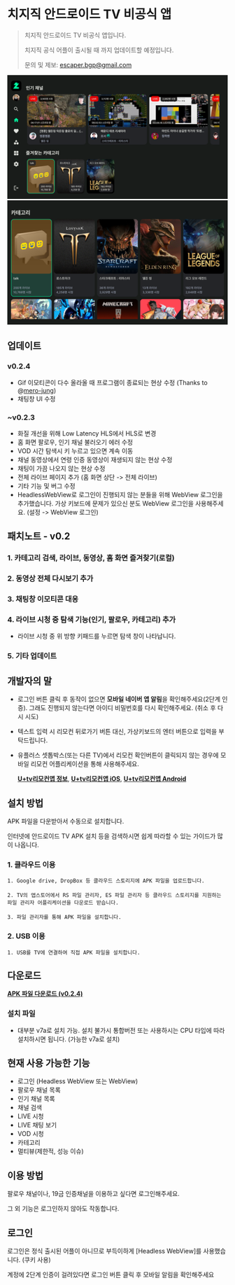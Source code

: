 # 치지직 안드로이드 TV 비공식 앱
>치지직 안드로이드 TV 비공식 앱입니다.
>
>치지직 공식 어플이 출시될 때 까지 업데이트할 예정입니다.
>
>문의 및 제보: escaper.bgp@gmail.com

![홈즐겨찾기](./images/01.png)
![카테고리](./images/03.png)

## 업데이트
### v0.2.4
- Gif 이모티콘이 다수 올라올 때 프로그램이 종료되는 현상 수정 (Thanks to @[mero-jung](https://github.com/mero-jung))
- 채팅창 UI 수정

### ~v0.2.3
- 화질 개선을 위해 Low Latency HLS에서 HLS로 변경
- 홈 화면 팔로우, 인기 채널 불러오기 에러 수정
- VOD 시간 탐색시 키 누르고 있으면 계속 이동
- 채널 동영상에서 연령 인증 동영상이 재생되지 않는 현상 수정
- 채팅이 가끔 나오지 않는 현상 수정
- 전체 라이브 페이지 추가 (홈 화면 상단 -> 전체 라이브)
- 기타 기능 및 버그 수정
- HeadlessWebView로 로그인이 진행되지 않는 분들을 위해 WebView 로그인을 추가했습니다. 가상 키보드에 문제가 있으신 분도 WebView 로그인을 사용해주세요. (설정 -> WebView 로그인)

## 패치노트 - v0.2
### 1. 카테고리 검색, 라이브, 동영상, 홈 화면 즐겨찾기(로컬)
### 2. 동영상 전체 다시보기 추가
### 3. 채팅창 이모티콘 대응
### 4. 라이브 시청 중 탐색 기능(인기, 팔로우, 카테고리) 추가
- 라이브 시청 중 위 방향 키패드를 누르면 탐색 창이 나타납니다. 
### 5. 기타 업데이트

## 개발자의 말
- 로그인 버튼 클릭 후 동작이 없으면 **모바일 네이버 앱 알림**을 확인해주세요(2단계 인증). 그래도 진행되지 않는다면 아이디 비밀번호를 다시 확인해주세요. (취소 후 다시 시도)
- 텍스트 입력 시 리모컨 뒤로가기 버튼 대신, 가상키보드의 엔터 버튼으로 입력을 부탁드립니다.
- 유플러스 셋톱박스(또는 다른 TV)에서 리모컨 확인버튼이 클릭되지 않는 경우에 모바일 리모컨 어플리케이션을 통해 사용해주세요.

    [**U+tv리모컨앱 정보**](https://www.lguplus.com/iptv/main-feature/000PPT0036), [**U+tv리모컨앱 iOS**](https://apps.apple.com/kr/app/u-tv-%EB%A6%AC%EB%AA%A8%EC%BB%A8%EC%95%B1/id1637815745), [**U+tv리모컨앱 Android**](https://play.google.com/store/apps/details?id=com.lguplus.remocon&hl=ko&gl=US)

  
## 설치 방법
APK 파일을 다운받아서 수동으로 설치합니다.

인터넷에 안드로이드 TV APK 설치 등을 검색하시면 쉽게 따라할 수 있는 가이드가 많이 나옵니다. 

### 1. 클라우드 이용
```
1. Google drive, DropBox 등 클라우드 스토리지에 APK 파일을 업로드합니다.

2. TV의 앱스토어에서 RS 파일 관리자, ES 파일 관리자 등 클라우드 스토리지를 지원하는 파일 관리자 어플리케이션을 다운로드 받습니다.

3. 파일 관리자를 통해 APK 파일을 설치합니다.
```

### 2. USB 이용
```
1. USB를 TV에 연결하여 직접 APK 파일을 설치합니다.
```

## 다운로드
[**APK 파일 다운로드 (v0.2.4)**](https://github.com/Escaper-Park/unofficial_chzzk_android_tv/releases/tag/v0.2.4)

### 설치 파일
- 대부분 v7a로 설치 가능. 설치 불가시 통합버전 또는 사용하시는 CPU 타입에 따라 설치하시면 됩니다. (가능한 v7a로 설치)

## 현재 사용 가능한 기능
- 로그인 (Headless WebView 또는 WebView)
- 팔로우 채널 목록
- 인기 채널 목록
- 채널 검색
- LIVE 시청
- LIVE 채팅 보기
- VOD 시청
- 카테고리
- 멀티뷰(제한적, 성능 이슈)

## 이용 방법
팔로우 채널이나, 19금 인증채널을 이용하고 싶다면 로그인해주세요. 

그 외 기능은 로그인하지 않아도 작동합니다.

## 로그인
로그인은 정식 출시된 어플이 아니므로 부득이하게 [Headless WebView]를 사용했습니다. (쿠키 사용)

계정에 2단계 인증이 걸려있다면 로그인 버튼 클릭 후 모바일 알림을 확인해주세요
